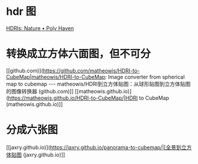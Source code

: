 # hdr 图
[HDRIs: Nature • Poly Haven](https://polyhaven.com/hdris/nature)
# 转换成立方体六面图，但不可分
[[github.com)](https://github.com/matheowis/HDRI-to-CubeMap|matheowis/HDRI-to-CubeMap: Image converter from spherical map to cubemap --- matheowis/HDRI到立方体贴图：从球形贴图到立方体贴图的图像转换器 (github.com)]]
[[matheowis.github.io)](https://matheowis.github.io/HDRI-to-CubeMap/|HDRI to CubeMap (matheowis.github.io)]]
# 分成六张图

[[jaxry.github.io)](https://jaxry.github.io/panorama-to-cubemap/|[全景到立方体贴图 (jaxry.github.io)]]
